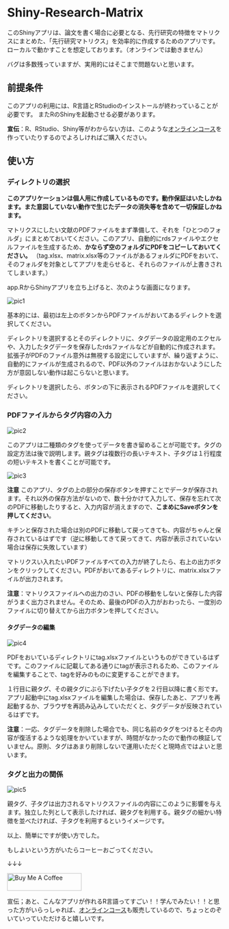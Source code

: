 # Shiny-Research-Matrix

このShinyアプリは、論文を書く場合に必要となる、先行研究の特徴をマトリクスにまとめた、「先行研究マトリクス」を効率的に作成するためのアプリです。ローカルで動かすことを想定しております。（オンラインでは動きません）

バグは多数残っていますが、実用的にはそこまで問題ないと思います。


## 前提条件

このアプリの利用には、R言語とRStudioのインストールが終わっていることが必要です。
またRのShinyを起動させる必要があります。

**宣伝**：R、RStudio、Shiny等がわからない方は、このような[オンラインコース](https://www.bunseki-data.com/coupon.html)を作っていたりするのでよろしければご購入ください。

## 使い方


### ディレクトリの選択

**このアプリケーションは個人用に作成しているものです。動作保証はいたしかねます。また意図していない動作で生じたデータの消失等を含めて一切保証しかねます。**

マトリクスにしたい文献のPDFファイルをまず準備して、それを「ひとつのフォルダ」にまとめておいてください。このアプリ、自動的にrdsファイルやエクセルファイルを生成するため、**かならず空のフォルダにPDFをコピーしておいてください。**
（tag.xlsx、matrix.xlsx等のファイルがあるフォルダにPDFをおいて、そのフォルダを対象としてアプリを走らせると、それらのファイルが上書きされてしまいます。）

app.RからShinyアプリを立ち上げると、次のような画面になります。

![pic1](pics/001.jpg)

基本的には、最初は左上のボタンからPDFファイルがおいてあるディレクトを選択してください。

ディレクトリを選択するとそのディレクトリに、タグデータの設定用のエクセルや、入力したタグデータを保存したrdsファイルなどが自動的に作成されます。拡張子がPDFのファイル意外は無視する設定にしていますが、繰り返すように、自動的にファイルが生成されるので、PDF以外のファイルはおかないようにした方が意図しない動作は起こらないと思います。

ディレクトリを選択したら、ボタンの下に表示されるPDFファイルを選択してください。

### PDFファイルからタグ内容の入力

![pic2](pics/002.jpg)

このアプリは二種類のタグを使ってデータを書き留めることが可能です。タグの設定方法は後で説明します。親タグは複数行の長いテキスト、子タグは１行程度の短いテキストを書くことが可能です。

![pic3](pics/003.jpg)

**注意** このアプリ、タグの上の部分の保存ボタンを押すことでデータが保存されます。それ以外の保存方法がないので、数十分かけて入力して、保存を忘れて次のPDFに移動したりすると、入力内容が消えますので、**こまめにSaveボタンを押してください**。

キチンと保存された場合は別のPDFに移動して戻ってきても、内容がちゃんと保存されているはずです（逆に移動してきて戻ってきて、内容が表示されていない場合は保存に失敗しています）

マトリクスい入れたいPDFファイルすべての入力が終了したら、右上の出力ボタンをクリックしてください。PDFがおいてあるディレクトリに、matrix.xlsxファイルが出力されます。

**注意**：マトリクスファイルへの出力のさい、PDFの移動をしないと保存した内容がうまく出力されません。そのため、最後のPDFの入力がおわったら、一度別のファイルに切り替えてから出力ボタンを押してください。

#### タグデータの編集

![pic4](pics/004.jpg)

PDFをおいているディレクトリにtag.xlsxファイルというものができているはずです。このファイルに記載してある通りにtagが表示されるため、このファイルを編集することで、tagを好みのものに変更することができます。

１行目に親タグ、その親タグにぶら下げたい子タグを２行目以降に書く形です。アプリ起動中にtag.xlsxファイルを編集した場合は、保存したあと、アプリを再起動するか、ブラウザを再読み込みしていただくと、タグデータが反映されているはずです。

**注意**：一応、タグデータを削除した場合でも、同じ名前のタグをつけるとその内容が復活するような処理をかいていますが、時間がなかったので動作の検証していません。原則、タグはあまり削除しないで運用いただくと現時点ではよいと思います。

### タグと出力の関係

![pic5](pics/005.jpg)

親タグ、子タグは出力されるマトリクスファイルの内容にこのように影響を与えます。独立した列として表示したければ、親タグを利用する。親タグの細かい特徴を並べたければ、子タグを利用するというイメージです。

以上、簡単にですが使い方でした。

もしよいという方がいたらコーヒーおごってください。

↓↓↓

<a href="https://www.buymeacoffee.com/norinishida" target="_blank"><img src="https://cdn.buymeacoffee.com/buttons/default-orange.png" alt="Buy Me A Coffee" height="41" width="174"></a>

宣伝；あと、こんなアプリが作れるR言語ってすごい！！学んでみたい！！と思った方がいらっしゃれば、[オンラインコース](https://www.bunseki-data.com/coupon.html)も販売しているので、ちょっとのぞいていっていただけると嬉しいです。
